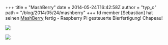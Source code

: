 +++
title = "MashBerry"
date = 2014-05-24T16:42:58Z
author = "typ_o"
path = "/blog/2014/05/24/mashberry"
+++
fd member \[Sebastian\] hat seinen
[MashBerry](https://sebastian-duell.de/mashberry/index.html) fertig -
Raspberry Pi gesteuerte Bierfertigung\! Chapeau\!

[![](/media/MashingIn.serendipityThumb.JPG)](/media/MashingIn.JPG)

[![](/media/RaspberryInAction.serendipityThumb.jpg)](/media/RaspberryInAction.jpg)

